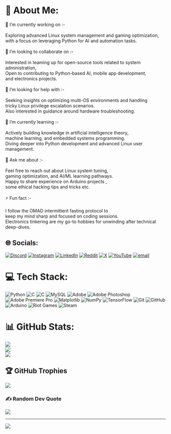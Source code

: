 # 💫 About Me:
🔭 I’m currently working on :-<br><br>Exploring advanced Linux system management and gaming optimization,<br>with a focus on leveraging Python for AI and automation tasks.<br><br>👯 I’m looking to collaborate on :-<br><br>Interested in teaming up for open-source tools related to system administration,<br>Open to contributing to Python-based AI, mobile app development, <br>and electronics projects.<br><br>🤝 I’m looking for help with :-<br><br>Seeking insights on optimizing multi-OS environments and handling <br>tricky Linux privilege escalation scenarios.<br>Also interested in guidance around hardware troubleshooting.<br><br>🌱 I’m currently learning :-<br><br>Actively building knowledge in artificial intelligence theory, <br>machine learning, and embedded systems programming.<br>Diving deeper into Python development and advanced Linux user management.<br><br>💬 Ask me about :-<br><br>Feel free to reach out about Linux system tuning, <br>gaming optimization, and AI/ML learning pathways.<br>Happy to share experience on Arduino projects , <br>some ethical hacking tips and tricks etc.<br><br>⚡ Fun fact :-<br><br>I follow the OMAD intermittent fasting protocol to <br>keep my mind sharp and focused on coding sessions.<br>Electronics tinkering are my go-to hobbies for unwinding after technical deep-dives.<br>


## 🌐 Socials:
[![Discord](https://img.shields.io/badge/Discord-%237289DA.svg?logo=discord&logoColor=white)](https://discord.gg/https://discord.gg/csp6jEyhFj) [![Instagram](https://img.shields.io/badge/Instagram-%23E4405F.svg?logo=Instagram&logoColor=white)](https://www.instagram.com/shivamsingh.vlr/) [![LinkedIn](https://img.shields.io/badge/LinkedIn-%230077B5.svg?logo=linkedin&logoColor=white)](https://www.linkedin.com/in/shivamsingh-op/) [![Reddit](https://img.shields.io/badge/Reddit-%23FF4500.svg?logo=Reddit&logoColor=white)](https://reddit.com/user/https://www.reddit.com/user/HaaKaaL_VLR/) [![X](https://img.shields.io/badge/X-black.svg?logo=X&logoColor=white)](https://x.com/@HaaKaaL_Gamer) [![YouTube](https://img.shields.io/badge/YouTube-%23FF0000.svg?logo=YouTube&logoColor=white)](https://youtube.com/@HaaKaaL) [![email](https://img.shields.io/badge/Email-D14836?logo=gmail&logoColor=white)](mailto:shivammaster.2235@gmail.com) 

# 💻 Tech Stack:
![Python](https://img.shields.io/badge/python-3670A0?style=for-the-badge&logo=python&logoColor=ffdd54) ![C](https://img.shields.io/badge/c-%2300599C.svg?style=for-the-badge&logo=c&logoColor=white) ![C](https://img.shields.io/badge/c-%2300599C.svg?style=for-the-badge&logo=c&logoColor=white) ![MySQL](https://img.shields.io/badge/mysql-4479A1.svg?style=for-the-badge&logo=mysql&logoColor=white) ![Adobe](https://img.shields.io/badge/adobe-%23FF0000.svg?style=for-the-badge&logo=adobe&logoColor=white) ![Adobe Photoshop](https://img.shields.io/badge/adobe%20photoshop-%2331A8FF.svg?style=for-the-badge&logo=adobe%20photoshop&logoColor=white) ![Adobe Premiere Pro](https://img.shields.io/badge/Adobe%20Premiere%20Pro-9999FF.svg?style=for-the-badge&logo=Adobe%20Premiere%20Pro&logoColor=white) ![Matplotlib](https://img.shields.io/badge/Matplotlib-%23ffffff.svg?style=for-the-badge&logo=Matplotlib&logoColor=black) ![NumPy](https://img.shields.io/badge/numpy-%23013243.svg?style=for-the-badge&logo=numpy&logoColor=white) ![TensorFlow](https://img.shields.io/badge/TensorFlow-%23FF6F00.svg?style=for-the-badge&logo=TensorFlow&logoColor=white) ![Git](https://img.shields.io/badge/git-%23F05033.svg?style=for-the-badge&logo=git&logoColor=white) ![GitHub](https://img.shields.io/badge/github-%23121011.svg?style=for-the-badge&logo=github&logoColor=white) ![Arduino](https://img.shields.io/badge/-Arduino-00979D?style=for-the-badge&logo=Arduino&logoColor=white) ![Riot Games](https://img.shields.io/badge/riotgames-D32936.svg?style=for-the-badge&logo=riotgames&logoColor=white) ![Steam](https://img.shields.io/badge/steam-%23000000.svg?style=for-the-badge&logo=steam&logoColor=white)
# 📊 GitHub Stats:
![](https://github-readme-stats.vercel.app/api?username=HaaKaaL&theme=great-gatsby&hide_border=false&include_all_commits=false&count_private=false)<br/>
![](https://nirzak-streak-stats.vercel.app/?user=HaaKaaL&theme=great-gatsby&hide_border=false)<br/>
![](https://github-readme-stats.vercel.app/api/top-langs/?username=HaaKaaL&theme=great-gatsby&hide_border=false&include_all_commits=false&count_private=false&layout=compact)

## 🏆 GitHub Trophies
![](https://github-profile-trophy.vercel.app/?username=HaaKaaL&theme=gotham&no-frame=false&no-bg=false&margin-w=4)

### ✍️ Random Dev Quote
![](https://quotes-github-readme.vercel.app/api?type=horizontal&theme=radical)

---
[![](https://visitcount.itsvg.in/api?id=HaaKaaL&icon=0&color=6)](https://visitcount.itsvg.in)

<!-- Proudly created with GPRM ( https://gprm.itsvg.in ) -->
